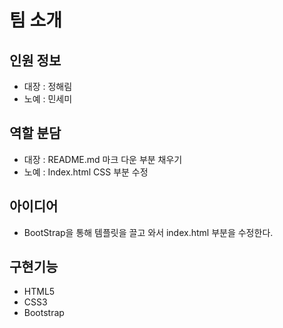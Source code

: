 # 팀 소개

## 인원 정보
- 대장 : 정해림
- 노예 : 민세미

## 역할 분담
- 대장 : README.md 마크 다운 부분 채우기
- 노예 : Index.html CSS 부분 수정

## 아이디어
- BootStrap을 통해 템플릿을 끌고 와서 index.html 부분을 수정한다.

## 구현기능
- HTML5
- CSS3
- Bootstrap